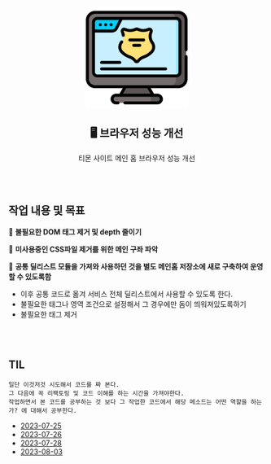 <div align="center">
  <img width="200px;" src="./images/browser.png"/>
</div>
<h2 align="center">🖥️ 브라우저 성능 개선</h2>
<p align="center">티몬 사이트 메인 홈 브라우저 성능 개선</p>

<br>
<br>

## 작업 내용 및 목표

📌 **불필요한 DOM 태그 제거 및 depth 줄이기**

📌 **미사용중인 CSS파일 제거를 위한 메인 구좌 파악**

📌 **공통 딜리스트 모듈을 가져와 사용하던 것을 별도 메인홈 저장소에 새로 구축하여 운영할 수 있도록함**

- 이후 공통 코드로 옮겨 서비스 전체 딜리스트에서 사용할 수 있도록 한다.
- 불필요한 태그나 영역 조건으로 설정해서 그 경우에만 돔이 띄워져있도록하기
- 불필요한 태그 제거

<br>
<br>

## TIL

```
일단 이것저것 시도해서 코드를 짜 본다.
그 다음에 꼭 리팩토링 및 코드 이해를 하는 시간을 가져야한다.
작업하면서 본 코드를 공부하는 것 보다 그 작업한 코드에서 해당 메소드는 어떤 역할을 하는가? 에 대해서 공부한다.
```

- [2023-07-25](https://github.com/mireyhgnay/browser-performance-upgrade/blob/main/TIL/2023-07-25.md)
- [2023-07-26](https://github.com/mireyhgnay/browser-performance-upgrade/blob/main/TIL/2023-07-26.md)
- [2023-07-28](https://github.com/mireyhgnay/browser-performance-upgrade/blob/main/TIL/2023-07-28.md)
- [2023-08-03](https://github.com/mireyhgnay/browser-performance-upgrade/blob/main/TIL/2023-08-03.md)

